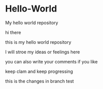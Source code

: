 # Hello-World
My hello world repository

hi there 

this is my hello world repository

I will stroe my ideas or feelings here

you can also write your comments if you like

keep clam and keep progressing

this is the changes in branch test
